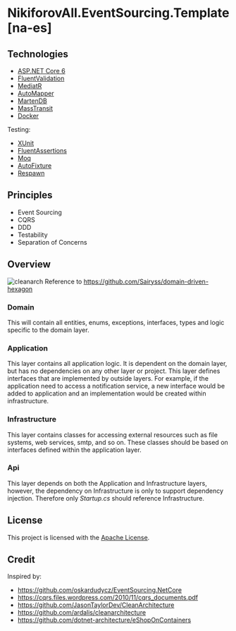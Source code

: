 # NikiforovAll.EventSourcing.Template \[na-es\]

## Technologies

* [ASP.NET Core 6](https://docs.microsoft.com/en-us/aspnet/core/)
* [FluentValidation](https://fluentvalidation.net/)
* [MediatR](https://github.com/jbogard/MediatR)
* [AutoMapper](https://automapper.org/)
* [MartenDB](https://martendb.io/)
* [MassTransit](https://masstransit-project.com/)
* [Docker](https://www.docker.com/)

Testing:

* [XUnit](https://xunit.net/)
* [FluentAssertions](https://fluentassertions.com/)
* [Moq](https://github.com/moq)
* [AutoFixture](https://github.com/AutoFixture/AutoFixture)
* [Respawn](https://github.com/jbogard/Respawn)

## Principles

* Event Sourcing
* CQRS
* DDD
* Testability
* Separation of Concerns

## Overview

![cleanarch](assets/DomainDrivenHexagon.png)
Reference to <https://github.com/Sairyss/domain-driven-hexagon>

### Domain

This will contain all entities, enums, exceptions, interfaces, types and logic specific to the domain layer.

### Application

This layer contains all application logic. It is dependent on the domain layer, but has no dependencies on any other layer or project. This layer defines interfaces that are implemented by outside layers. For example, if the application need to access a notification service, a new interface would be added to application and an implementation would be created within infrastructure.

### Infrastructure

This layer contains classes for accessing external resources such as file systems, web services, smtp, and so on. These classes should be based on interfaces defined within the application layer.

### Api

This layer depends on both the Application and Infrastructure layers, however, the dependency on Infrastructure is only to support dependency injection. Therefore only *Startup.cs* should reference Infrastructure.

## License

This project is licensed with the [Apache License](LICENSE).

## Credit

Inspired by:

* <https://github.com/oskardudycz/EventSourcing.NetCore>
* <https://cqrs.files.wordpress.com/2010/11/cqrs_documents.pdf>
* <https://github.com/JasonTaylorDev/CleanArchitecture>
* <https://github.com/ardalis/cleanarchitecture>
* <https://github.com/dotnet-architecture/eShopOnContainers>
